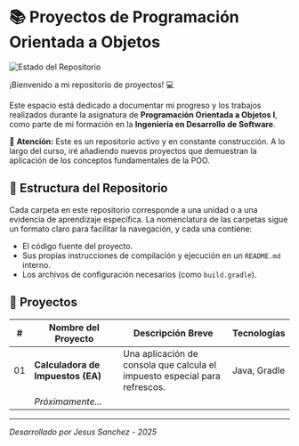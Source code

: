 # 📚 Proyectos de Programación Orientada a Objetos

![Estado del Repositorio](https://img.shields.io/badge/Estado-En%20Construcci%C3%B3n-yellow.svg)

¡Bienvenido a mi repositorio de proyectos! 💻

Este espacio está dedicado a documentar mi progreso y los trabajos realizados durante la asignatura de **Programación Orientada a Objetos I**, como parte de mi formación en la **Ingeniería en Desarrollo de Software**.

🚧 **Atención:** Este es un repositorio activo y en constante construcción. A lo largo del curso, iré añadiendo nuevos proyectos que demuestran la aplicación de los conceptos fundamentales de la POO.

## 📂 Estructura del Repositorio

Cada carpeta en este repositorio corresponde a una unidad o a una evidencia de aprendizaje específica. La nomenclatura de las carpetas sigue un formato claro para facilitar la navegación, y cada una contiene:

- El código fuente del proyecto.
- Sus propias instrucciones de compilación y ejecución en un `README.md` interno.
- Los archivos de configuración necesarios (como `build.gradle`).

## 🚀 Proyectos

| #   | Nombre del Proyecto               | Descripción Breve                                                          | Tecnologías  |
| --- | --------------------------------- | -------------------------------------------------------------------------- | ------------ |
| 01  | **Calculadora de Impuestos (EA)** | Una aplicación de consola que calcula el impuesto especial para refrescos. | Java, Gradle |
|     | _Próximamente..._                 |                                                                            |              |

---

_Desarrollado por Jesus Sanchez - 2025_
